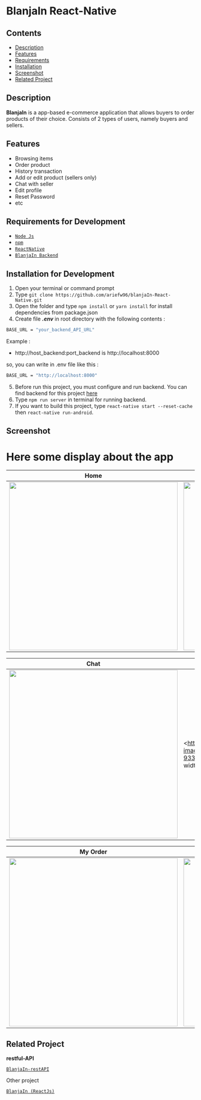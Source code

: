 # BlanjaIn React-Native

## Contents

- [Description](#description)
- [Features](#features)
- [Requirements](#requirements-for-development)
- [Installation](#installation-for-development)
- [Screenshot](#screenshot)
- [Related Project](#related-project)

## Description

**BlanjaIn** is a app-based e-commerce application that allows buyers to order
products of their choice. Consists of 2 types of users, namely buyers and
sellers.

## Features

- Browsing items
- Order product
- History transaction
- Add or edit product (sellers only)
- Chat with seller
- Edit profile
- Reset Password
- etc

## Requirements for Development

- [`Node Js`](https://nodejs.org/en/)
- [`npm`](https://www.npmjs.com/get-npm)
- [`ReactNative`](https://reactnative.dev/)
- [`BlanjaIn Backend`](https://github.com/ariefw96/blanja-restAPI)

## Installation for Development

1. Open your terminal or command prompt
2. Type `git clone https://github.com/ariefw96/blanjaIn-React-Native.git`
3. Open the folder and type `npm install` or `yarn install` for install dependencies from package.json
4. Create file **_.env_** in root directory with the following contents :

```bash
BASE_URL = "your_backend_API_URL"
```

Example :

- http://host_backend:port_backend is http://localhost:8000

so, you can write in .env file like this :

```bash
BASE_URL = "http://localhost:8000"
```

5. Before run this project, you must configure and run backend. You can find backend for this project [here](https://github.com/ariefw96/blanja-restAPI)
6. Type `npm run server` in terminal for running backend.
7. If you want to build this project, type `react-native start --reset-cache` then `react-native run-android`.

## Screenshot

# Here some display about the app

|  Home                |  Product Details                        |
|----------------------|-----------------------------------------|
|<img src="https://user-images.githubusercontent.com/70320451/108989389-1e5ed400-76c8-11eb-81a4-4a4517625488.jpg" width="450" />  |<img src="https://user-images.githubusercontent.com/70320451/108988908-9678ca00-76c7-11eb-8a10-2332cfe71a16.jpg" width="450" />             |

|  Chat                |  Shipping Address                       |
|----------------------|-----------------------------------------|
|<img src="https://user-images.githubusercontent.com/70320451/108989713-7ac1f380-76c8-11eb-98a8-b7d3142a6a8d.jpg" width="450" />  |<https://user-images.githubusercontent.com/70320451/108989795-93320e00-76c8-11eb-8f17-39b5ac9ac547.jpg" width="450" />             |

|  My Order            |  Order Details                          |
|----------------------|-----------------------------------------|
| <img src="https://user-images.githubusercontent.com/70320451/107331686-caf45f80-6ae5-11eb-9341-1fd88eab0e6a.jpg" width="450" />  |<img src="https://user-images.githubusercontent.com/70320451/107331700-cdef5000-6ae5-11eb-97fa-f983107dcf12.jpg" width="450" />|

## Related Project

**restful-API**


[`BlanjaIn-restAPI`](https://github.com/ariefw96/BlanjaIn-restAPI)

Other project

[`BlanjaIn (ReactJs)`](https://github.com/ariefw96/BlanjaIn-React)

